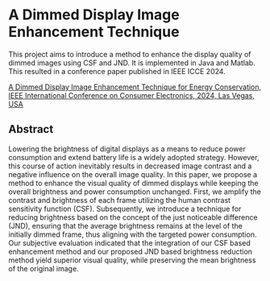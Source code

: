 # A Dimmed Display Image Enhancement Technique

This project aims to introduce a method to enhance the display quality of dimmed images using CSF and JND. It is implemented in Java and Matlab. This resulted in a conference paper published in IEEE ICCE 2024.

[A Dimmed Display Image Enhancement Technique for Energy Conservation, IEEE International Conference on Consumer Electronics, 2024, Las Vegas, USA](https://ieeexplore.ieee.org/document/10444396)

## Abstract

Lowering the brightness of digital displays as a means to reduce power consumption and extend battery life is a widely adopted strategy. However, this course of action inevitably results in decreased image contrast and a negative influence on the overall image quality. In this paper, we propose a method to enhance the visual quality of dimmed displays while keeping the overall brightness and power consumption unchanged. First, we amplify the contrast and brightness of each frame utilizing the human contrast sensitivity function (CSF). Subsequently, we introduce a technique for reducing brightness based on the concept of the just noticeable difference (JND), ensuring that the average brightness remains at the level of the initially dimmed frame, thus aligning with the targeted power consumption. Our subjective evaluation indicated that the integration of our CSF based enhancement method and our proposed JND based brightness reduction method yield superior visual quality, while preserving the mean brightness of the original image.
